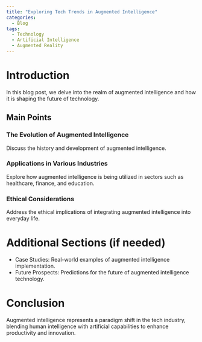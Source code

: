 ```yaml
---
title: "Exploring Tech Trends in Augmented Intelligence"
categories:
  - Blog
tags:
  - Technology
  - Artificial Intelligence
  - Augmented Reality
---
```


# Introduction
In this blog post, we delve into the realm of augmented intelligence and how it is shaping the future of technology.

## Main Points
### The Evolution of Augmented Intelligence
Discuss the history and development of augmented intelligence.

### Applications in Various Industries
Explore how augmented intelligence is being utilized in sectors such as healthcare, finance, and education.

### Ethical Considerations
Address the ethical implications of integrating augmented intelligence into everyday life.

# Additional Sections (if needed)
- Case Studies: Real-world examples of augmented intelligence implementation.
- Future Prospects: Predictions for the future of augmented intelligence technology.

# Conclusion
Augmented intelligence represents a paradigm shift in the tech industry, blending human intelligence with artificial capabilities to enhance productivity and innovation.